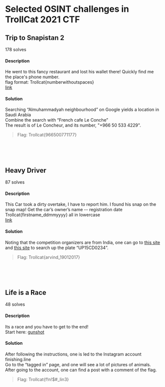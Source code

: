 # Selected OSINT challenges in TrollCat 2021 CTF

## Trip to Snapistan 2
178 solves

#### Description

He went to this fancy restaurant and lost his wallet there! Quickly find me the place's phone number.<br/>
flag format: Trollcat{numberwithoutspaces}<br/>
[link](https://story.snapchat.com/s/o:W7_EDlXWTBiXAEEniNoMPwAAY__Pgl9WY5jcAAXbWrJJEAXbWrJF5AO1OAA/)



#### Solution

Searching “Almuhammadyah neighbourhood” on Google yields a location in Saudi Arabia<br/>
Combine the search with “French cafe Le Conche” <br/>
The result is of Le Concheur, and its number, "+966 50 533 4229".<br/>

> Flag: Trollcat{966500771177}



<br/><br/><br/>
## Heavy Driver
87 solves

#### Description

This Car took a dirty overtake, I have to report him. I found his snap on the snap map! Get the car’s owner’s name -- registration date<br/>
Trollcat{firstname_ddmmyyyy} all in lowercase<br/>
[link](https://story.snapchat.com/o/W7_EDlXWTBiXAEEniNoMPwAAYI7OLiT-ZAzgXAXZgvdQnAXZgvdMgAO1OAA/)



#### Solution
Noting that the competition organizers are from India, one can go to [this site](https://vahan.parivahan.gov.in/vahanservice/vahan/ui/statevalidation/homepage.xhtml) and [this site](https://vahan.nic.in/nrservices/faces/user/searchVehicleDetails.xhtml) to search up the plate “UP15CD0234”.

> Flag: Trollcat{arvind_19012017}



<br/><br/><br/>
## Life is a Race
48 solves

#### Description

Its a race and you have to get to the end!
<br/>
Start here: [gunshot](https://www.instagram.com/donttclickhere/)



#### Solution
After following the instructions, one is led to the Instagram account finishing.line<br/>
Go to the “tagged in” page, and one will see a lot of pictures of animals.<br/>
After going to the account, one can find a post with a comment of the flag.

>Flag: Trollcat{f!n!$#_lin3}

